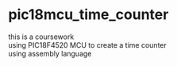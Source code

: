 # pic18mcu_time_counter
this is a coursework<br>
using PIC18F4520 MCU to create a time counter<br>
using assembly language
